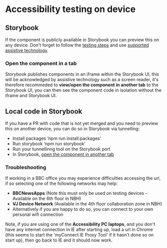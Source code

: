 # Accessibility testing on device

## Storybook

If the component is publicly available in Storybook you can preview this on any device. Don't forget to follow the [testing steps](https://bbc-news.github.io/accessibility-news-and-you/accessibility-and-testing-with-assistive-technology) and use [supported assistive technology](https://bbc-news.github.io/accessibility-news-and-you/accessibility-and-supported-assistive-technology).

### <a name="open"></a>Open the component in a tab
Storybook publishes components in an iframe within the Storybook UI, this will be acknowledged by assistive technology such as a screen reader, it's therefore recommeded to **view/open the component in another tab** to the Storybook UI, you can then see the component code in isolation without the iframe and Storybook UI.

## Local code in Storybook

If you have a PR with code that is not yet merged and you need to preview this on another device, you can do so in Storybook via tunnelling:

* Install packages ‘npm run install:packages’
* Run storybook ‘npm run storybook’
* Run your tunnellinng tool on the Storybook port
* In Storybook, [open the component in another tab](#open)

### Troubleshooting

If working in a BBC office you may experience difficulties accessing the url, if so selecting one of the following networks may help:

* **BBCNewsApps** (Note this must only be used on testing devices - Available on the 6th floor in NBH)
* **VJ Device Network** (Available in the 4th floor collaboration zone in NBH)
* Alternatively if you are happy to do so, you can connect to your own personal wifi connection

Note, if you are using one of the **Accessibility PC laptops**, and you don't have any internet connection in IE after starting up, load a url in Chrome (this seems to start the 'myConnect IE Proxy Tool' if it hasn't done so on start up), then go back to IE and it should now work.
